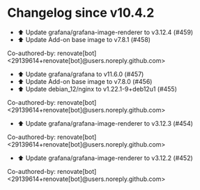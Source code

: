 # Changelog since v10.4.2
- ⬆️ Update grafana/grafana-image-renderer to v3.12.4 (#459) 
- ⬆️ Update Add-on base image to v7.8.1 (#458)

Co-authored-by: renovate[bot] <29139614+renovate[bot]@users.noreply.github.com> 
- ⬆️ Update grafana/grafana to v11.6.0 (#457) 
- ⬆️ Update Add-on base image to v7.8.0 (#456) 
- ⬆️ Update debian_12/nginx to v1.22.1-9+deb12u1 (#455)

Co-authored-by: renovate[bot] <29139614+renovate[bot]@users.noreply.github.com> 
- ⬆️ Update grafana/grafana-image-renderer to v3.12.3 (#454)

Co-authored-by: renovate[bot] <29139614+renovate[bot]@users.noreply.github.com> 
- ⬆️ Update grafana/grafana-image-renderer to v3.12.2 (#452)

Co-authored-by: renovate[bot] <29139614+renovate[bot]@users.noreply.github.com> 

